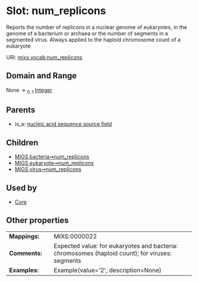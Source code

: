 
# Slot: num_replicons


Reports the number of replicons in a nuclear genome of eukaryotes, in the genome of a bacterium or archaea or the number of segments in a segmented virus. Always applied to the haploid chromosome count of a eukaryote

URI: [mixs.vocab:num_replicons](https://w3id.org/mixs/vocab/num_replicons)


## Domain and Range

None &#8594;  <sub>0..1</sub> [Integer](types/Integer.md)

## Parents

 *  is_a: [nucleic acid sequence source field](nucleic_acid_sequence_source_field.md)

## Children

 *  [MIGS bacteria➞num_replicons](MIGS_bacteria_num_replicons.md)
 *  [MIGS eukaryote➞num_replicons](MIGS_eukaryote_num_replicons.md)
 *  [MIGS virus➞num_replicons](MIGS_virus_num_replicons.md)

## Used by

 * [Core](Core.md)

## Other properties

|  |  |  |
| --- | --- | --- |
| **Mappings:** | | MIXS:0000022 |
| **Comments:** | | Expected value: for eukaryotes and bacteria: chromosomes (haploid count); for viruses: segments |
| **Examples:** | | Example(value='2', description=None) |

